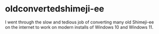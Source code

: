 # oldconvertedshimeji-ee
I went through the slow and tedious job of converting many old Shimeji-ee on the internet to work on modern installs of Windows 10 and Windows 11.

